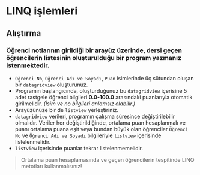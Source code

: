 # LINQ işlemleri

## Alıştırma

### Öğrenci notlarının girildiği bir arayüz üzerinde, dersi geçen öğrencilerin listesinin oluşturulduğu bir program yazmanız istenmektedir.

- `Öğrenci No`, `Öğrenci Adı ve Soyadı`, `Puan` isimlerinde üç sütundan oluşan bir `datagridview` oluşturunuz.
- Programın başlangıcında, oluşturduğunuz bu `datagridview` içerisine 5 adet rastgele öğrenci bilgileri **0.0-100.0** arasındaki puanlarıyla otomatik girilmelidir. *(İsim ve no bilgileri anlamsız olabilir.)*
- Arayüzünüze bir de `listview` yerleştiriniz.
- `datagridview` verileri, programın çalışma süresince değiştirilebilir olmalıdır. Veriler her değiştirildiğinde, ortalama puan hesaplanmalı ve puanı ortalama puana eşit veya bundan büyük olan öğrenciler `Öğrenci No` ve `Öğrenci Adı ve Soyadı` bilgileriyle `listview` içerisinde listelenmelidir.
- `listview` içerisinde puanlar tekrar listelenmemelidir.

> Ortalama puan hesaplamasında ve geçen öğrencilerin tespitinde LINQ metotları kullanmalısınız!

